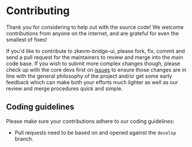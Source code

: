 # Contributing

Thank you for considering to help out with the source code! We welcome 
contributions from anyone on the internet, and are grateful for even the 
smallest of fixes!

If you'd like to contribute to zkevm-bridge-ui, please fork, fix, commit and send a 
pull request for the maintainers to review and merge into the main code base. If
you wish to submit more complex changes though, please check up with the core 
devs first on [issues](https://github.com/0xHyperChain/zkevm-bridge-ui/issues) to 
ensure those changes are in line with the general philosophy of the project 
and/or get some early feedback which can make both your efforts much lighter as
well as our review and merge procedures quick and simple.

## Coding guidelines

Please make sure your contributions adhere to our coding guidelines:

 * Pull requests need to be based on and opened against the `develop` branch.